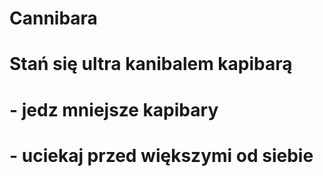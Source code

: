 # Cannibara
#
# Stań się ultra kanibalem kapibarą
#
# - jedz mniejsze kapibary
# - uciekaj przed większymi od siebie 